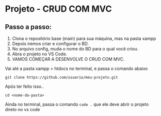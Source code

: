 # Projeto - CRUD COM MVC

## Passo a passo:

1. Clona o repositório base (main) para sua máquina, mas na pasta xampp
2. Depois iremos criar e configurar o BD.
3. No arquivo config, muda o nome do BD para o qual você criou.
4. Abra o projeto no VS Code.
5. VAMOS COMEÇAR A DESENVOLVE O CRUD COM MVC.

Vai até a pasta xampp > htdocs no terminal, e passa o comando abaixo

`git clone https://github.com/usuario/meu-projeto.git`

Após ter feito isso..

`cd <nome-da-pasta>`

Ainda no terminal, passa o comando `code .` que ele deve abrir o projeto direto no vs code

